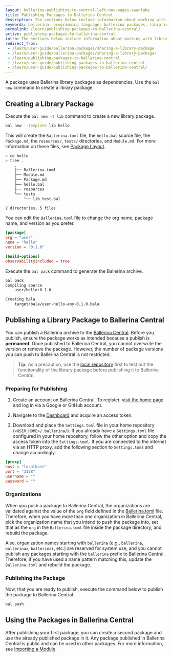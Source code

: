 ```yaml
---
layout: ballerina-publishing-to-central-left-nav-pages-swanlake
title: Publishing Packages to Ballerina Central
description: The sections below include information about working with library packages.
keywords: ballerina, programming language, ballerina packages, libraries, publishing packages
permalink: /learn/publishing-packages-to-ballerina-central/
active: publishing-packages-to-ballerina-central
intro: The sections below include information about working with library packages.
redirect_from:
 - /learn/user-guide/ballerina-packages/sharing-a-library-package
 - /learn/user-guide/ballerina-packages/sharing-a-library-package/
 - /learn/publishing-packages-to-ballerina-central
 - /learn/user-guide/publishing-packages-to-ballerina-central
 - /learn/user-guide/publishing-packages-to-ballerina-central/
---
```


A package uses Ballerina library packages as dependencies. Use the `bal new` command to create a library package.

## Creating a Library Package

Execute the `bal new -t lib` command to create a new library package.

```bash
bal new --template lib hello
```

This will create the `Ballerina.toml` file, the `hello.bal` source file, the `Package.md`, the `resources/`, `tests/` directories, and `Module.md`.
 For more information on these files, see [Package Layout](/learn/package-references/#package-layout).

```bash
> cd hello
> tree .
    .
    ├── Ballerina.toml
    ├── Module.md
    ├── Package.md
    ├── hello.bal
    ├── resources
    └── tests
        └── lib_test.bal

2 directories, 5 files
```

You can edit the `Ballerina.toml` file to change the org name, package name, and version as you prefer.

```toml
[package]
org = "user"
name = "hello"
version = "0.1.0"

[build-options]
observabilityIncluded = true
```

Execute the `bal pack` command to generate the Ballerina archive.

```bash
bal pack
Compiling source
	user/hello:0.1.0

Creating bala
	target/bala/user-hello-any-0.1.0.bala
```

## Publishing a Library Package to Ballerina Central

You can publish a Ballerina archive to the [Ballerina Central](https://central.ballerina.io/).
Before you publish, ensure the package works as intended because a publish is **permanent**. Once published to Ballerina Central, you cannot overwrite the version or remove the package. However, the number of package versions you can push to Ballerina Central is not restricted.

>**Tip:** As a precaution, use the [local repository](/learn/managing-dependencies/#using-dependencies-from-the-local-repository) first to test out the functionality of the library package before publishing it to Ballerina Central.


### Preparing for Publishing

1. Create an account on Ballerina Central. To register, [visit the home page](https://central.ballerina.io) and log in via a Google or GitHub account.

2. Navigate to the [Dashboard](https://central.ballerina.io/dashboard?tab=token) and acquire an access token.

3. Download and place the `Settings.toml` file in your home repository (`<USER_HOME>/.ballerina/`). If you already have a `Settings.toml` file configured in your home repository, follow the other option and copy the access token into the `Settings.toml`. 
   If you are connected to the internet via an HTTP proxy, add the following section to `Settings.toml` and change accordingly.

```toml
[proxy]
host = "localhost"
port = "3128"
username = ""
password = ""
```

### Organizations

When you push a package to Ballerina Central, the organizations are validated against the value of the `org` field defined in the [Ballerina.toml](/learn/package-references/#the-ballerinatoml-file) file. Therefore, when you have more than one organization in Ballerina Central, pick the organization name that you intend to push the package into, set that as the `org` in the `Ballerina.toml` file inside the package directory, and rebuild the package.

Also, organization names starting with `ballerina` (e.g., `ballerina`, `ballerinax`, `ballerinai`, etc.) are reserved for system use, and you cannot publish any packages starting with the `ballerina` prefix to Ballerina Central. Therefore, if you have used a name pattern matching this, update the `Ballerina.toml` and rebuild the package.

### Publishing the Package

Now, that you are ready to publish, execute the command below to publish the package to Ballerina Central.

```bash
bal push
```

## Using the Packages in Ballerina Central

After publishing your first package, you can create a second package and use the already published package in it.
Any package published in Ballerina Central is public and can be used in other packages.
 For more information, see [Importing a Module](/learn/managing-dependencies/#importing-a-module).
